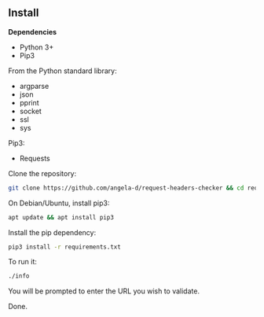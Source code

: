 ## Install ##

**Dependencies**

- Python 3+
- Pip3

From the Python standard library:
* argparse
* json
* pprint
* socket
* ssl
* sys

Pip3:
* Requests

Clone the repository:
```bash
git clone https://github.com/angela-d/request-headers-checker && cd request-headers-checker
```

On Debian/Ubuntu, install pip3:
```bash
apt update && apt install pip3
```

Install the pip dependency:
```bash
pip3 install -r requirements.txt
```

To run it:
```bash
./info
```

You will be prompted to enter the URL you wish to validate.

Done.
